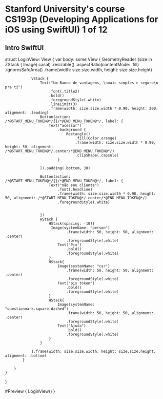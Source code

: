 # Stanford University's course CS193p (Developing Applications for iOS using SwiftUI) 1 of 12

## Intro SwiftUI

struct LoginView: View {
    var body: some View {
        GeometryReader {size in
            ZStack {
                Image(.casal)
                    .resizable()
                    .aspectRatio(contentMode: .fill)
                    .ignoresSafeArea()
                    .frame(width: size.size.width, height: size.size.height)
                
                VStack {
                    Text("Um Banco de vantagens, \nmais simples e seguro\n pra ti")
                        .font(.title2)
                        .bold()
                        .foregroundStyle(.white)
                        .lineLimit(3)
                        .frame(width: size.size.width * 0.90, height: 200, alignment: .leading)
                    Button(action: /*@START_MENU_TOKEN@*/{}/*@END_MENU_TOKEN@*/, label: {
                        Text("acessar")
                            .background {
                                Rectangle()
                                    .fill(Color.orange)
                                    .frame(width: size.size.width * 0.90, height: 50, alignment: /*@START_MENU_TOKEN@*/.center/*@END_MENU_TOKEN@*/)
                                    .clipShape(.capsule)
                            }
                        
                    }).padding(.bottom, 30)
                    
                    Button(action: /*@START_MENU_TOKEN@*/{}/*@END_MENU_TOKEN@*/, label: {
                        Text("não sou cliente")
                            .font(.headline)
                            .frame(width: size.size.width * 0.90, height: 50, alignment: /*@START_MENU_TOKEN@*/.center/*@END_MENU_TOKEN@*/)
                            .foregroundStyle(.white)
                            
                        
                    })
                    HStack {
                        HStack(spacing: -10){
                         Image(systemName: "person")
                                .frame(width: 50, height: 50, alignment: .center)
                                .foregroundStyle(.white)
                            Text("Pix")
                                .bold()
                                .foregroundStyle(.white)
                        }
                        HStack{
                            Image(systemName: "car")
                                .frame(width: 50, height: 50, alignment: .center)
                                .foregroundStyle(.white)
                            Text("pix token")
                                .bold()
                                .foregroundStyle(.white)
                        }
                        HStack{
                            Image(systemName: "questionmark.square.dashed")
                                .frame(width: 50, height: 50, alignment: .center)
                                .foregroundStyle(.white)
                            Text("Ajuda")
                                .bold()
                                .foregroundStyle(.white)
                        }
                    }
                    
                }.frame(width: size.size.width, height: size.size.height, alignment: .bottom)
            }
            
        }
    }
}

#Preview {
    LoginView()
}

